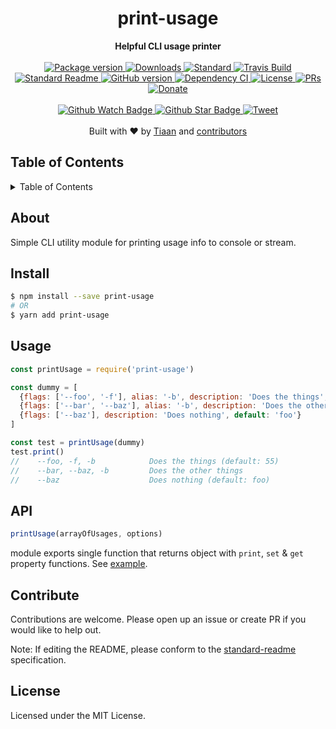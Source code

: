 <h1 align="center">print-usage</h1>
<div align="center">
  <strong>Helpful CLI usage printer</strong>
</div>
<br>
<div align="center">
  <a href="https://npmjs.org/package/print-usage">
    <img src="https://img.shields.io/npm/v/print-usage.svg?style=flat-square" alt="Package version" />
  </a>
  <a href="https://npmjs.org/package/print-usage">
  <img src="https://img.shields.io/npm/dm/print-usage.svg?style=flat-square" alt="Downloads" />
  </a>
  <a href="https://github.com/feross/standard">
    <img src="https://img.shields.io/badge/code%20style-standard-brightgreen.svg?style=flat-square" alt="Standard" />
  </a>
  <a href="https://travis-ci.org/tiaanduplessis/print-usage">
    <img src="https://img.shields.io/travis/tiaanduplessis/print-usage.svg?style=flat-square" alt="Travis Build" />
  </a>
  <a href="https://github.com/RichardLitt/standard-readme)">
    <img src="https://img.shields.io/badge/standard--readme-OK-green.svg?style=flat-square" alt="Standard Readme" />
  </a>
  <a href="https://badge.fury.io/gh/tiaanduplessis%2Fprint-usage">
    <img src="https://badge.fury.io/gh/tiaanduplessis%2Fprint-usage.svg?style=flat-square" alt="GitHub version" />
  </a>
  <a href="https://dependencyci.com/github/tiaanduplessis/print-usage">
    <img src="https://dependencyci.com/github/tiaanduplessis/print-usage/badge?style=flat-square" alt="Dependency CI" />
  </a>
  <a href="https://github.com/tiaanduplessis/print-usage/blob/master/LICENSE">
    <img src="https://img.shields.io/npm/l/print-usage.svg?style=flat-square" alt="License" />
  </a>
  <a href="http://makeapullrequest.com">
    <img src="https://img.shields.io/badge/PRs-welcome-brightgreen.svg?style=flat-square" alt="PRs" />
  </a>
  <a href="https://www.paypal.me/tiaanduplessis/1">
    <img src="https://img.shields.io/badge/$-support-green.svg?style=flat-square" alt="Donate" />
  </a>
</div>
<br>
<div align="center">
  <a href="https://github.com/tiaanduplessis/print-usage/watchers">
    <img src="https://img.shields.io/github/watchers/tiaanduplessis/print-usage.svg?style=social" alt="Github Watch Badge" />
  </a>
  <a href="https://github.com/tiaanduplessis/print-usage/stargazers">
    <img src="https://img.shields.io/github/stars/tiaanduplessis/print-usage.svg?style=social" alt="Github Star Badge" />
  </a>
  <a href="https://twitter.com/intent/tweet?text=Check%20out%20print-usage!%20https://github.com/tiaanduplessis/print-usage%20%F0%9F%91%8D">
    <img src="https://img.shields.io/twitter/url/https/github.com/tiaanduplessis/print-usage.svg?style=social" alt="Tweet" />
  </a>
</div>
<br>
<div align="center">
  Built with ❤︎ by <a href="tiaan.beer">Tiaan</a> and <a href="https://github.com/tiaanduplessis/print-usage/graphs/contributors">contributors</a>
</div>

<h2>Table of Contents</h2>
<details>
  <summary>Table of Contents</summary>
  <li><a href="#about">About</a></li>
  <li><a href="#install">Install</a></li>
  <li><a href="#usage">Usage</a></li>
  <li><a href="#api">API</a></li>
  <li><a href="#contribute">Contribute</a></li>
  <li><a href="#license">License</a></li>
</details>

## About

Simple CLI utility module for printing usage info to console or stream.

## Install

```sh
$ npm install --save print-usage
# OR
$ yarn add print-usage
```

## Usage

```js
const printUsage = require('print-usage')

const dummy = [
  {flags: ['--foo', '-f'], alias: '-b', description: 'Does the things', default: '55'},
  {flags: ['--bar', '--baz'], alias: '-b', description: 'Does the other things'},
  {flags: ['--baz'], description: 'Does nothing', default: 'foo'}
]

const test = printUsage(dummy)
test.print()
//    --foo, -f, -b            Does the things (default: 55)
//    --bar, --baz, -b         Does the other things
//    --baz                    Does nothing (default: foo)

```

## API

```js
printUsage(arrayOfUsages, options)
```

module exports single function that returns object with `print`, `set` &  `get` property functions. See [example](example.js).


## Contribute

Contributions are welcome. Please open up an issue or create PR if you would like to help out.

Note: If editing the README, please conform to the [standard-readme](https://github.com/RichardLitt/standard-readme) specification.

## License

Licensed under the MIT License.
